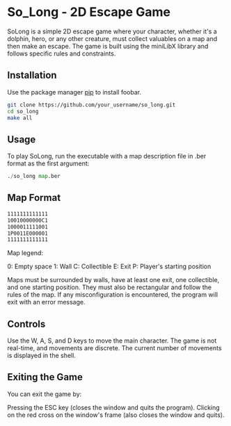 # So_Long - 2D Escape Game

 SoLong is a simple 2D escape game where your character, whether it's a dolphin, hero, or any other creature, must collect valuables on a map and then make an escape. The game is built using the miniLibX library and follows specific rules and constraints.

## Installation

Use the package manager [pip](https://pip.pypa.io/en/stable/) to install foobar.

```bash
git clone https://github.com/your_username/so_long.git
cd so_long
make all

```

## Usage
To play SoLong, run the executable with a map description file in .ber format as the first argument:
```python
./so_long map.ber
```

## Map Format

```bash
1111111111111
10010000000C1
1000011111001
1P0011E000001
1111111111111

```
Map legend:

0: Empty space
1: Wall
C: Collectible
E: Exit
P: Player's starting position

Maps must be surrounded by walls, have at least one exit, one collectible, and one starting position. They must also be rectangular and follow the rules of the map. If any misconfiguration is encountered, the program will exit with an error message.
## Controls

Use the W, A, S, and D keys to move the main character.
The game is not real-time, and movements are discrete.
The current number of movements is displayed in the shell.

## Exiting the Game

You can exit the game by:

Pressing the ESC key (closes the window and quits the program).
Clicking on the red cross on the window's frame (also closes the window and quits).
